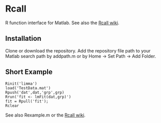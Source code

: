 # Rcall
R function interface for Matlab. See also the [Rcall wiki](https://github.com/kreutz-lab/Rcall/wiki).

## Installation
Clone or download the repository.
Add the repository file path to your Matlab search path by addpath.m or by Home -> Set Path -> Add Folder.

## Short Example

```
Rinit('limma')
load('TestData.mat')
Rpush('dat',dat,'grp',grp) 
Rrun('fit <- lmFit(dat,grp)') 
fit = Rpull('fit');
Rclear
```
See also Rexample.m or the [Rcall wiki](https://github.com/kreutz-lab/Rcall/wiki).
